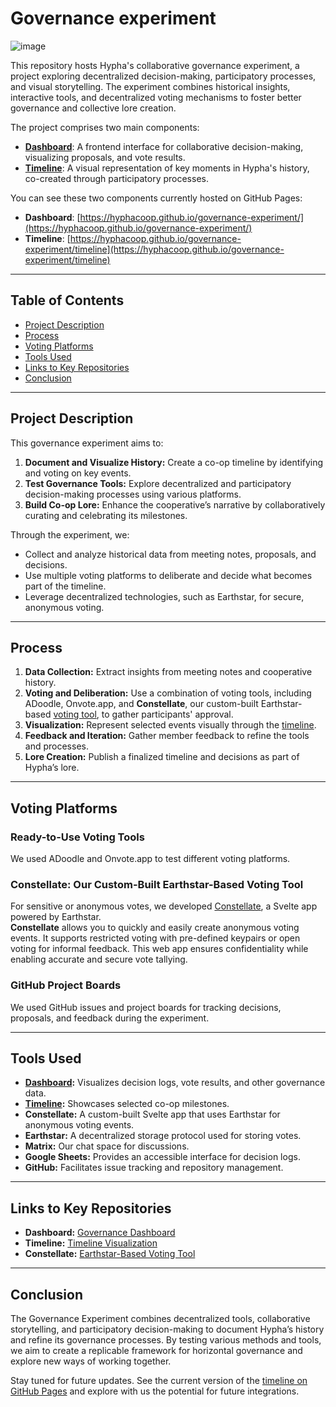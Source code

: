 # Governance experiment
![image](https://github.com/hyphacoop/governance-experiment/assets/631268/468b3e0b-ab1a-4a61-a631-01bd008d930d)

This repository hosts Hypha's collaborative governance experiment, a project exploring decentralized decision-making, participatory processes, and visual storytelling. The experiment combines historical insights, interactive tools, and decentralized voting mechanisms to foster better governance and collective lore creation.

The project comprises two main components:
- [**Dashboard**](./dashboard): A frontend interface for collaborative decision-making, visualizing proposals, and vote results.
- [**Timeline**](./timeline): A visual representation of key moments in Hypha's history, co-created through participatory processes.

You can see these two components currently hosted on GitHub Pages:  
- **Dashboard**: [https://hyphacoop.github.io/governance-experiment/](https://hyphacoop.github.io/governance-experiment/)  
- **Timeline**: [https://hyphacoop.github.io/governance-experiment/timeline](https://hyphacoop.github.io/governance-experiment/timeline)

---

## Table of Contents

- [Project Description](#project-description)
- [Process](#process)
- [Voting Platforms](#voting-platforms)
- [Tools Used](#tools-used)
- [Links to Key Repositories](#links-to-key-repositories)
- [Conclusion](#conclusion)

---

## Project Description

This governance experiment aims to:
1. **Document and Visualize History:** Create a co-op timeline by identifying and voting on key events.
2. **Test Governance Tools:** Explore decentralized and participatory decision-making processes using various platforms.
3. **Build Co-op Lore:** Enhance the cooperative’s narrative by collaboratively curating and celebrating its milestones.

Through the experiment, we:
- Collect and analyze historical data from meeting notes, proposals, and decisions.
- Use multiple voting platforms to deliberate and decide what becomes part of the timeline.
- Leverage decentralized technologies, such as Earthstar, for secure, anonymous voting.

---

## Process

1. **Data Collection:** Extract insights from meeting notes and cooperative history.
2. **Voting and Deliberation:** Use a combination of voting tools, including ADoodle, Onvote.app, and **Constellate**, our custom-built Earthstar-based [voting tool](https://github.com/tripledoublev/voting-interface), to gather participants' approval.
3. **Visualization:** Represent selected events visually through the [timeline](./timeline).
4. **Feedback and Iteration:** Gather member feedback to refine the tools and processes.
5. **Lore Creation:** Publish a finalized timeline and decisions as part of Hypha’s lore.

---

## Voting Platforms

### Ready-to-Use Voting Tools
We used ADoodle and Onvote.app to test different voting platforms.

### Constellate: Our Custom-Built Earthstar-Based Voting Tool
For sensitive or anonymous votes, we developed [Constellate](https://github.com/tripledoublev/voting-interface), a Svelte app powered by Earthstar.  
**Constellate** allows you to quickly and easily create anonymous voting events. It supports restricted voting with pre-defined keypairs or open voting for informal feedback. This web app ensures confidentiality while enabling accurate and secure vote tallying.


### GitHub Project Boards
We used GitHub issues and project boards for tracking decisions, proposals, and feedback during the experiment.

---

## Tools Used

- **[Dashboard](./dashboard):** Visualizes decision logs, vote results, and other governance data.
- **[Timeline](./timeline):** Showcases selected co-op milestones.
- **Constellate:** A custom-built Svelte app that uses Earthstar for anonymous voting events.
- **Earthstar:** A decentralized storage protocol used for storing votes.
- **Matrix:** Our chat space for discussions.
- **Google Sheets:** Provides an accessible interface for decision logs.
- **GitHub:** Facilitates issue tracking and repository management.

---

## Links to Key Repositories

- **Dashboard:** [Governance Dashboard](./dashboard)
- **Timeline:** [Timeline Visualization](./timeline)
- **Constellate:** [Earthstar-Based Voting Tool](https://github.com/tripledoublev/voting-interface)


---

## Conclusion

The Governance Experiment combines decentralized tools, collaborative storytelling, and participatory decision-making to document Hypha’s history and refine its governance processes. By testing various methods and tools, we aim to create a replicable framework for horizontal governance and explore new ways of working together.

Stay tuned for future updates. See the current version of the [timeline on GitHub Pages](https://hyphacoop.github.io/governance-experiment/timeline) and explore with us the potential for future integrations.
